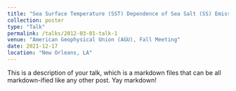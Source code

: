 ```yaml
---
title: "Sea Surface Temperature (SST) Dependence of Sea Salt (SS) Emissions – Physical Explanation and Implications for SS Mediated Climate Feedback! "
collection: poster
type: "Talk"
permalink: /talks/2012-03-01-talk-1
venue: "American Geophysical Union (AGU), Fall Meeting"
date: 2021-12-17
location: "New Orleans, LA"
---
```


This is a description of your talk, which is a markdown files that can be all markdown-ified like any other post. Yay markdown!
